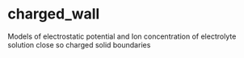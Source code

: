 # charged_wall
Models of electrostatic potential and Ion concentration of electrolyte solution close so charged solid boundaries
